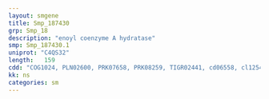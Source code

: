 ```yaml
---
layout: smgene
title: Smp_187430
grp: Smp_18
description: "enoyl coenzyme A hydratase"
smp: Smp_187430.1
uniprot: "C4QS32"
length:   159
cdd: "COG1024, PLN02600, PRK07658, PRK08259, TIGR02441, cd06558, cl12549, cl21466, pfam00378, pfam10975"
kk: ns
categories: sm
---
```


